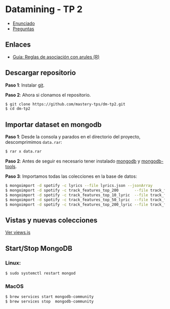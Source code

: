 # Datamining  - TP 2

* [Enunciado](https://github.com/magistery-tps/dm-tp2/blob/master/docs/enunciado.pdf)
* [Preguntas](https://docs.google.com/document/d/1fiY6enhHtlSg0HggZR5-kEytiGpfkShV9uzfkLkF-3E/edit?usp=sharing)

## Enlaces
* [Guía: Reglas de asociación con arules (R)](https://github.com/dm-uba/dm-uba.github.io/blob/master/2021/laboratorios/LAB09/guias/guia-reglas-asociacion-arules.md)

## Descargar repositorio

**Paso 1**: Instalar [git](https://git-scm.com/downloads).

**Paso 2**:  Ahora si  clonamos el repositorio.

```bash
$ git clone https://github.com/mastery-tps/dm-tp2.git
$ cd dm-tp2
```

## Importar dataset en mongodb

**Paso 1**: Desde la consola y parados en el directorio del proyecto, descomprimimos `data.rar`:

```bash
$ rar x data.rar
```

**Paso 2**: Antes de seguir es necesario tener instalado [mongodb](https://www.mongodb.com/try/download/community) y [mongodb-tools](https://www.mongodb.com/try/download/database-tools).

**Paso 3**: Importamos todas las colecciones en la base de datos:

```bash
$ mongoimport -d spotify -c lyrics --file lyrics.json --jsonArray
$ mongoimport -d spotify -c track_features_top_200       --file track_features_top_200.json       --jsonArray
$ mongoimport -d spotify -c track_features_top_10_lyric  --file track_features_top_10_lyric.json  --jsonArray
$ mongoimport -d spotify -c track_features_top_50_lyric  --file track_features_top_50_lyric.json  --jsonArray
$ mongoimport -d spotify -c track_features_top_200_lyric --file track_features_top_200_lyric.json --jsonArray
```

## Vistas y nuevas colecciones

[Ver views.js](https://github.com/magistery-tps/dm-tp2/blob/master/views.js)

## Start/Stop MongoDB

### Linux:

```bash
$ sudo systemctl restart mongod
```

### MacOS

```bash
$ brew services start mongodb-community
$ brew services stop  mongodb-community
```
